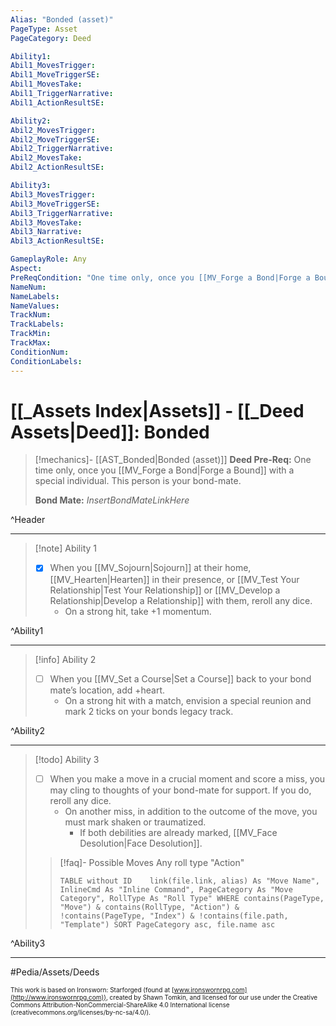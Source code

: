 ```yaml
---
Alias: "Bonded (asset)"
PageType: Asset
PageCategory: Deed

Ability1:
Abil1_MovesTrigger:
Abil1_MoveTriggerSE:
Abil1_MovesTake:
Abil1_TriggerNarrative:
Abil1_ActionResultSE:

Ability2:
Abil2_MovesTrigger:
Abil2_MoveTriggerSE:
Abil2_TriggerNarrative:
Abil2_MovesTake:
Abil2_ActionResultSE:

Ability3:
Abil3_MovesTrigger:
Abil3_MoveTriggerSE:
Abil3_TriggerNarrative:
Abil3_MovesTake:
Abil3_Narrative:
Abil3_ActionResultSE:

GameplayRole: Any
Aspect:
PreReqCondition: "One time only, once you [[MV_Forge a Bond|Forge a Bound]]] with a special individual."
NameNum:
NameLabels:
NameValues:
TrackNum:
TrackLabels:
TrackMin:
TrackMax:
ConditionNum:
ConditionLabels:
---
```

# [[_Assets Index|Assets]] - [[_Deed Assets|Deed]]: Bonded

> [!mechanics]- [[AST_Bonded|Bonded (asset)]]
> **Deed Pre-Req:** One time only, once you [[MV_Forge a Bond|Forge a Bound]] with a special individual. This person is your bond-mate.
> 
> **Bond Mate:** _InsertBondMateLinkHere_


^Header

___
> [!note] Ability 1
> - [x] When you [[MV_Sojourn|Sojourn]] at their home, [[MV_Hearten|Hearten]] in their presence, or [[MV_Test Your Relationship|Test Your Relationship]] or [[MV_Develop a Relationship|Develop a Relationship]] with them, reroll any dice. 
> 	- On a strong hit, take +1 momentum.

^Ability1

___
> [!info] Ability 2
> - [ ] When you [[MV_Set a Course|Set a Course]] back to your bond mate’s location, add +heart. 
> 	- On a strong hit with a match, envision a special reunion and mark 2 ticks on your bonds legacy track.

^Ability2

___
> [!todo] Ability 3
> - [ ] When you make a move in a crucial moment and score a miss, you may cling to thoughts of your bond-mate for support. If you do, reroll any dice. 
> 	- On another miss, in addition to the outcome of the move, you must mark shaken or traumatized. 
> 		- If both debilities are already marked, [[MV_Face Desolution|Face Desolution]].
> > [!faq]- Possible Moves
> > Any roll type "Action"
> > ```dataview 
> > TABLE without ID	link(file.link, alias) As "Move Name", InlineCmd As "Inline Command", PageCategory As "Move Category", RollType As "Roll Type" WHERE contains(PageType, "Move") & contains(RollType, "Action") & !contains(PageType, "Index") & !contains(file.path, "Template") SORT PageCategory asc, file.name asc
> > ```

^Ability3

___

#Pedia/Assets/Deeds 

<font size=-2>This work is based on Ironsworn: Starforged (found at [www.ironswornrpg.com](http://www.ironswornrpg.com)), created by Shawn Tomkin, and licensed for our use under the Creative Commons Attribution-NonCommercial-ShareAlike 4.0 International license  (creativecommons.org/licenses/by-nc-sa/4.0/).</font>